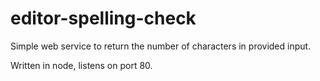 # editor-spelling-check

Simple web service to return the number of characters in provided input.

Written in node, listens on port 80.
